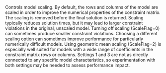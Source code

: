 Controls model scaling. By default, the rows and columns of the model are scaled in order to improve the numerical
properties of the constraint matrix. The scaling is removed before the final solution is returned. Scaling typically
reduces solution times, but it may lead to larger constraint violations in the original, unscaled model. Turning off
scaling (ScaleFlag=0) can sometimes produce smaller constraint violations. Choosing a different scaling option can
sometimes improve performance for particularly numerically difficult models. Using geometric mean scaling (ScaleFlag=2)
is especially well suited for models with a wide range of coefficients in the constraint matrix rows or columns.
Settings 1 and 3 are not as directly connected to any specific model characteristics, so experimentation with both
settings may be needed to assess performance impact.